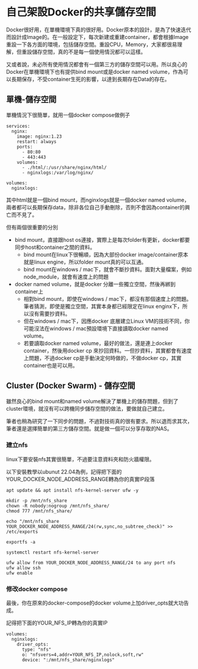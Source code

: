 # 自己架設Docker的共享儲存空間

Docker很好用，在單機環境下真的很好用。Docker原本的設計，是為了快速迭代而設計成Image的。在一般設定下，每次新建或重建container，都會根據Image重設一下各方面的環境，包括儲存空間。重設CPU，Memory，大家都很易理解，但重設儲存空間，真的不是每一個使用情況都可以這樣。

又或者說，未必所有使用情況都會有一個第三方的儲存空間可以用。所以良心的Docker在單機環境下也有提供bind mount或是docker named volume，作為可以長期保存，不受container生死的影響，以達到長期存在Data的存在。

## 單機-儲存空間
單機情況下很簡單，就用一個docker compose做例子
```
services:
  nginx:
    image: nginx:1.23
    restart: always
    ports:
      - 80:80
      - 443:443
    volumes:
      - ./html/:/usr/share/nginx/html/
      - nginxlogs:/var/log/nginx/

volumes:
  nginxlogs:
```

其中html就是一個bind mount，而nginxlogs就是一個docker named volume，兩者都可以長期保存data，除非各位自己手動刪除，否則不會因為container的興亡而不見了。

但有兩個很重要的分別
- bind mount，直接跟host os連接，實際上是每次folder有更新，docker都要同步host和container之間的資料。
	- bind mount在linux下很暢順，因為大部份docker image/container原本就是linux engine，所以folder mount真的可以互通。
	- bind mount在windows / mac下，就會不斷抄資料。面對大量檔案，例如node_module，就會有速度上的問題
- docker named volume，就是docker 分離一些獨立空間，然後再綁到container上
	- 相對bind mount，即使在windows / mac下，都沒有那個速度上的問題。筆者猜測，即使是獨立空間，其實本身都已經限定在linux enginx下，所以沒有需要抄資料。
	- 但在windows / mac下，因應docker 底層建立Linux VM的技術不同，你可能沒法在windows / mac預設環境下直接讀取docker named volume。
	- 若要讀取docker named volume，最好的做法，還是連上docker container，然後用docker cp 來抄回資料。一但抄資料，其實都會有速度上問題，不過docker cp是手動決定何時做的，不做docker cp，其實container也是可以用。

## Cluster (Docker Swarm) - 儲存空間
雖然良心的bind mount和named volume解決了單機上的儲存問題，但到了cluster環境，就沒有可以跨機同步儲存空間的做法，要做就自己建立。

筆者也稍為研究了一下同步的問題，不過對技術真的很有要求。所以退而求其次，筆者還是選擇簡單的第三方儲存空間。就是做一個可以分享存取的NAS。

### 建立nfs
linux下要安裝nfs其實很簡單，不過要注意資料夾和防火牆權限。

以下安裝教學以ubunut 22.04為例，記得把下面的YOUR_DOCKER_NODE_ADDRESS_RANGE轉為你的真實IP段落
```
apt update && apt install nfs-kernel-server ufw -y

mkdir -p /mnt/nfs_share
chown -R nobody:nogroup /mnt/nfs_share/
chmod 777 /mnt/nfs_share/

echo "/mnt/nfs_share YOUR_DOCKER_NODE_ADDRESS_RANGE/24(rw,sync,no_subtree_check)" >> /etc/exports

exportfs -a

systemctl restart nfs-kernel-server

ufw allow from YOUR_DOCKER_NODE_ADDRESS_RANGE/24 to any port nfs
ufw allow ssh
ufw enable
```

### 修改docker compose
最後，你在原來的docker-compose的docker volume上加driver_opts就大功告成。

記得把下面的YOUR_NFS_IP轉為你的真實IP
```
volumes:
  nginxlogs:
    driver_opts:
      type: "nfs"
      o: "nfsvers=4,addr=YOUR_NFS_IP,nolock,soft,rw"
      device: ":/mnt/nfs_share/nginxlogs"
```